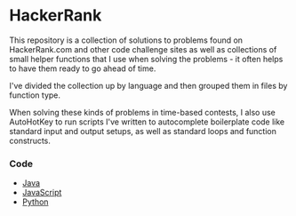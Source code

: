 # HackerRank

This repository is a collection of solutions to problems found on HackerRank.com and other code challenge sites as well as collections of small helper functions that I use when solving the problems - it often helps to have them ready to go ahead of time.

I've divided the collection up by language and then grouped them in files by function type.

When solving these kinds of problems in time-based contests, I also use AutoHotKey to run scripts I've written to autocomplete boilerplate code like standard input and output setups, as well as standard loops and function constructs.

### Code
- [ Java ](https://github.com/jdsandifer/HackerRank/tree/master/Java)
- [ JavaScript ](https://github.com/jdsandifer/HackerRank/tree/master/JavaScript)
- [ Python ](https://github.com/jdsandifer/HackerRank/tree/master/Python2)
